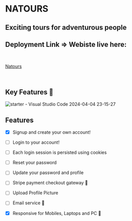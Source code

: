 # NATOURS
## Exciting tours for adventurous people

## Deployment Link =>  Webiste live here:

<br>

[Natours](https://natours-production-3e5c.up.railway.app/)

<br>

## Key Features 📝

![starter - Visual Studio Code 2024-04-04 23-15-27](https://github.com/Islamosama1/Natours/assets/111485275/df7e7e49-8d42-48ae-ad58-5110635916b6)



## Features

+ [x]  Signup and create your own account! 
+ [ ]  Login to your account! 
+ [ ]  Each login session is persisted using cookies
+ [ ]  Reset your password
+ [ ]  Update your password and profile
+ [ ]  Stripe payment checkout gateway 💸
+ [ ]  Upload Profile Picture 
+ [ ]  Email service 📨
+ [x]  Responsive for  Mobiles, Laptops and PC 📱

